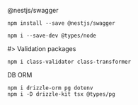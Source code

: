 @nestjs/swagger
```shell
npm install --save @nestjs/swagger
```

```shell
npm i --save-dev @types/node
```

#> Validation packages
```shell
npm i class-validator class-transformer
```

DB ORM
```shell
npm i drizzle-orm pg dotenv
npm i -D drizzle-kit tsx @types/pg
```
